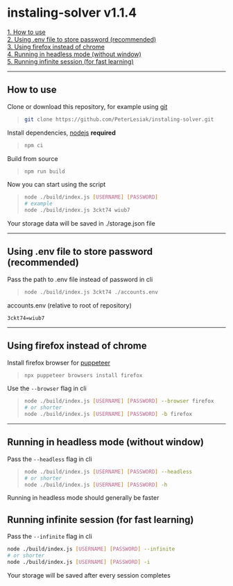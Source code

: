 # instaling-solver v1.1.4

[1. How to use](#how-to-use) <br />
[2. Using .env file to store password (recommended)](#using-env-file-to-store-password-recommended) <br />
[3. Using firefox instead of chrome](#using-firefox-instead-of-chrome) <br />
[4. Running in headless mode (without window)](#running-in-headless-mode-without-window) <br />
[5. Running infinite session (for fast learning)](#running-infinite-session-for-fast-learning) <br />

<hr />

## How to use

Clone or download this repository, for example using [git](https://git-scm.com/)

> ```sh
> git clone https://github.com/PeterLesiak/instaling-solver.git
> ```

Install dependencies, [nodejs](https://nodejs.org/en) **required**

> ```sh
> npm ci
> ```

Build from source

> ```sh
> npm run build
> ```

Now you can start using the script

> ```sh
> node ./build/index.js [USERNAME] [PASSWORD]
> # example
> node ./build/index.js 3ckt74 wiub7
> ```

Your storage data will be saved in ./storage.json file

<hr />

## Using .env file to store password (recommended)

Pass the path to .env file instead of password in cli

> ```sh
> node ./build/index.js 3ckt74 ./accounts.env
> ```

accounts.env (relative to root of repository)

```env
3ckt74=wiub7
```

<hr />

## Using firefox instead of chrome

Install firefox browser for [puppeteer](https://pptr.dev/)

> ```sh
> npx puppeteer browsers install firefox
> ```

Use the `--browser` flag in cli

> ```sh
> node ./build/index.js [USERNAME] [PASSWORD] --browser firefox
> # or shorter
> node ./build/index.js [USERNAME] [PASSWORD] -b firefox
> ```

<hr />

## Running in headless mode (without window)

Pass the `--headless` flag in cli

> ```sh
> node ./build/index.js [USERNAME] [PASSWORD] --headless
> # or shorter
> node ./build/index.js [USERNAME] [PASSWORD] -h
> ```

Running in headless mode should generally be faster

## Running infinite session (for fast learning)

Pass the `--infinite` flag in cli

```sh
node ./build/index.js [USERNAME] [PASSWORD] --infinite
# or shorter
node ./build/index.js [USERNAME] [PASSWORD] -i
```

Your storage will be saved after every session completes
